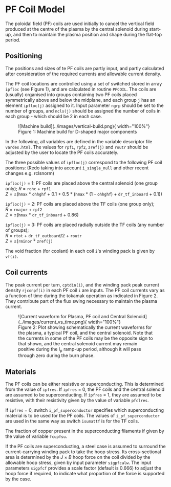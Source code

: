 # PF Coil Model

The poloidal field (PF) coils are used initially to cancel the vertical field produced at the 
centre of the plasma by the central solenoid during start-up, and then to maintain the plasma 
position and shape during the flat-top period.

## Positioning

The positions and sizes of te PF coils are partly input, and partly calculated after consideration 
of the required currents and allowable current density.

The PF coil locations are controlled using a set of switched stored in array `ipfloc` (see 
Figure 1), and are calculated in routine `PFCOIL`. The coils are (usually) organised into groups 
containing two PF coils placed symmetrically above and below the midplane, and each group `j` has 
an element `ipfloc(j)` assigned to it. Input parameter `ngrp` should be set to the number of groups, 
and `ncls(j)` should be assigned the number of coils in each group - which should be 2 in each case.

<figure markdown>
![Machine build](../images/vertical-build.png){ width="100%"}
<figcaption>Figure 1: Machine build for D-shaped major components</figcaption>
</figure>

In the following, all variables are defined in the variable descriptor file `vardes.html`. The 
values for `rpf1`, `rpf2`, `zref(j)` and `routr` should be adjusted by the user to locate the PF 
coils accurately.

The three possible values of `ipfloc(j)` correspond to the following PF coil positions: (Redo taking 
into account `i_single_null` and other recent changes e.g. rclsnorm)

`ipfloc(j)` = 1: PF coils are placed above the central solenoid (one group only);
*R* = `rohc` + `rpf1`<br>
*Z* = $\pm$(`hmax` * `ohhghf` + 0.1 + 0.5 * (`hmax` * (1 - `ohhghf`) + `dr_tf_inboard` + 0.1))

`ipfloc(j)` = 2: PF coils are placed above the TF coils (one group only);<br>
*R* = `rmajor` + `rpf2`<br>
*Z* = $\pm$(`hmax` * `dr_tf_inboard` + 0.86)

`ipfloc(j)` = 3: PF coils are placed radially outside the TF coils (any number of groups);<br>
*R* = `rtot` + `dr_tf_outboard`/2 + `routr`<br>
*Z* = $\pm$(`rminor` * `zref(j)`

The void fraction (for coolant) in each coil `i`'s winding pack is given by `vf(i)`.

## Coil currents

The peak current per turn, `cptdin(i)`, and the winding pack peak current density `rjconpf(i)` in 
each PF coil `i` are inputs. The PF coil currents vary as a function of time during the tokamak 
operation as indicated in Figure 2. They contribute part of the flux swing necessary to maintain the plasma current.

<figure markdown>
![Current waveform for Plasma, PF coil and Central Solenoid](../images/current_vs_time.png){ width="100%"}
<figcaption>Figure 2: Plot showing schematically the current waveforms for the plasma, a typical PF 
coil, and the central solenoid. Note that the currents in some of the PF coils may be the opposite 
sign to that shown, and the central solenoid current may remain positive during the I<sub>p</sub> 
ramp-up period, although it will pass through zero during the burn phase.</figcaption>
</figure>

## Materials

The PF coils can be either resistive or superconducting. This is determined from the value of 
`ipfres`. If `ipfres` = 0, the PF coils and the central solenoid are assumed to be superconducting. 
If `ipfres` = 1, they are assumed to be resistive, with their resistivity given by the value of variable `pfclres`.

If `ipfres` = 0, switch `i_pf_superconductor` specifies which superconducting material is to be used for the 
PF coils. The values of `i_pf_superconductor` are used in the same way as switch `isumattf` is for the TF coils.

The fraction of copper present in the superconducting filaments if given by the value of 
variable `fcupfsu`.

If the PF coils are superconducting, a steel case is assumed to surround the current-carrying 
winding pack to take the hoop stress. Its cross-sectional area is determined by the *J* $\times$ 
*B* hoop force on the coil divided by the allowable hoop stress, given by input parameter `sigpfcalw`. 
The input parameters `sigpfcf` provides a scale factor (default is 0.666) to adjust the hoop force 
if required, to indicate what proportion of the force is supported by the case.
